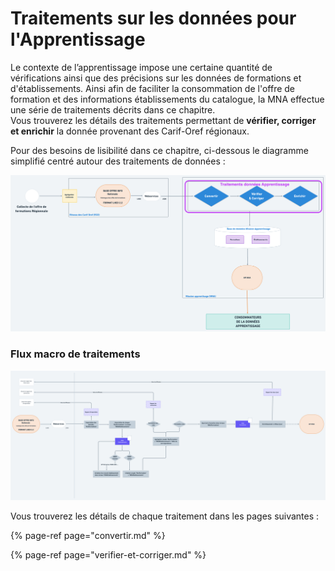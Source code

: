# Traitements sur les données pour l'Apprentissage

Le contexte de l’apprentissage impose une certaine quantité de vérifications ainsi que des précisions sur les données de formations et d'établissements. Ainsi afin de faciliter la consommation de l'offre de formation et des informations établissements du catalogue, la MNA effectue une série de traitements décrits dans ce chapitre.  
Vous trouverez les détails des traitements permettant de **vérifier, corriger et enrichir** la donnée provenant des Carif-Oref régionaux.  
  
Pour des besoins de lisibilité dans ce chapitre, ci-dessous le diagramme simplifié centré autour des traitements de données :

![](../../.gitbook/assets/traitements.png)

### Flux macro de traitements

![](../../.gitbook/assets/workflowtraitements.png)

Vous trouverez les détails de chaque traitement dans les pages suivantes : 

{% page-ref page="convertir.md" %}

{% page-ref page="verifier-et-corriger.md" %}


